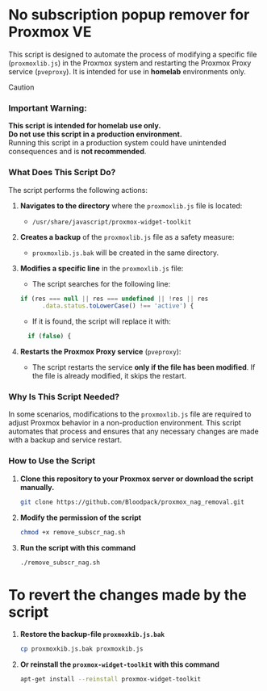 
# No subscription popup remover for Proxmox VE

This script is designed to automate the process of modifying a specific file (`proxmoxlib.js`) in the Proxmox system and restarting the Proxmox Proxy service (`pveproxy`). It is intended for use in **homelab** environments only.

> [!CAUTION]
> ### Important Warning:
>**This script is intended for homelab use only.**  
>**Do not use this script in a production environment.**  
>Running this script in a production system could have unintended consequences and is **not recommended**.

### What Does This Script Do?

The script performs the following actions:

1. **Navigates to the directory** where the `proxmoxlib.js` file is located:
   - `/usr/share/javascript/proxmox-widget-toolkit`

2. **Creates a backup** of the `proxmoxlib.js` file as a safety measure:
   - `proxmoxlib.js.bak` will be created in the same directory.

3. **Modifies a specific line** in the `proxmoxlib.js` file:
   - The script searches for the following line:
   ```javascript
   if (res === null || res === undefined || !res || res
         .data.status.toLowerCase() !== 'active') {
   ```
   - If it is found, the script will replace it with:
   ```javascript
     if (false) {
   ```

4. **Restarts the Proxmox Proxy service** (`pveproxy`):
   - The script restarts the service **only if the file has been modified**. If the file is already modified, it skips the restart.

### Why Is This Script Needed?
In some scenarios, modifications to the `proxmoxlib.js` file are required to adjust Proxmox behavior in a non-production environment. This script automates that process and ensures that any necessary changes are made with a backup and service restart.

### How to Use the Script

1. **Clone this repository to your Proxmox server or download the script manually.**

   ```bash
   git clone https://github.com/Bloodpack/proxmox_nag_removal.git

2. **Modify the permission of the script**

   ```bash
   chmod +x remove_subscr_nag.sh

3. **Run the script with this command**

   ```bash
   ./remove_subscr_nag.sh


# To revert the changes made by the script

1. **Restore the backup-file `proxmoxkib.js.bak`**

   ```bash
   cp proxmoxkib.js.bak proxmoxkib.js

2. **Or reinstall the `proxmox-widget-toolkit` with this command**

   ```bash
   apt-get install --reinstall proxmox-widget-toolkit



